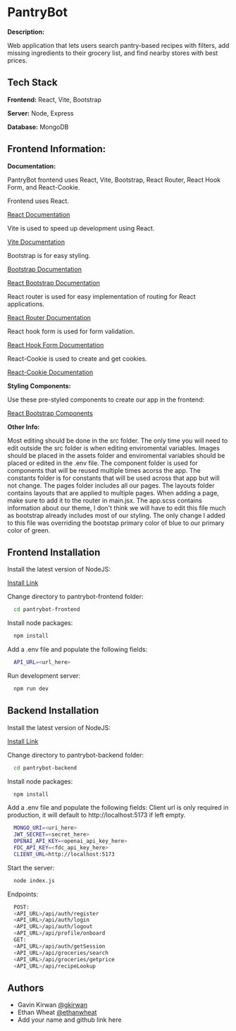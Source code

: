 # PantryBot

**Description:**

Web application that lets users search pantry-based recipes with filters, add missing ingredients to their grocery list, and find nearby stores with best prices.

## Tech Stack

**Frontend:** React, Vite, Bootstrap

**Server:** Node, Express

**Database:** MongoDB

## Frontend Information:

**Documentation:**

PantryBot frontend uses React, Vite, Bootstrap, React Router, React Hook Form, and React-Cookie.

Frontend uses React.

[React Documentation](https://react.dev/)

Vite is used to speed up development using React.

[Vite Documentation](https://vite.dev/)

Bootstrap is for easy styling.

[Bootstrap Documentation](https://getbootstrap.com/)

[React Bootstrap Documentation](https://react-bootstrap.netlify.app/)

React router is used for easy implementation of routing for React applications.

[React Router Documentation](https://reactrouter.com/en/main)

React hook form is used for form validation.

[React Hook Form Documentation](https://www.react-hook-form.com/)

React-Cookie is used to create and get cookies.

[React-Cookie Documentation](https://www.npmjs.com/package/react-cookie)

**Styling Components:**

Use these pre-styled components to create our app in the frontend:

[React Bootstrap Components](https://react-bootstrap.netlify.app/docs/components/accordion)

**Other Info:**

Most editing should be done in the src folder. The only time you will need to edit outside the src folder is when editing enviromental variables. Images should be placed in the assets folder and enviromental variables should be placed or edited in the .env file. The component folder is used for components that will be reused multiple times acorss the app. The constants folder is for constants that will be used across that app but will not change. The pages folder includes all our pages. The layouts folder contains layouts that are applied to multiple pages. When adding a page, make sure to add it to the router in main.jsx. The app.scss contains information about our theme, I don't think we will have to edit this file much as bootstrap already includes most of our styling. The only change I added to this file was overriding the bootstap primary color of blue to our primary color of green.

## Frontend Installation

Install the latest version of NodeJS:

[Install Link](https://nodejs.org/en)

Change directory to pantrybot-frontend folder:

```bash
  cd pantrybot-frontend
```

Install node packages:

```bash
  npm install
```

Add a .env file and populate the following fields:

```bash
  API_URL=<url_here>
```

Run development server:

```bash
  npm run dev
```

## Backend Installation

Install the latest version of NodeJS:

[Install Link](https://nodejs.org/en)

Change directory to pantrybot-backend folder:

```bash
  cd pantrybot-backend
```

Install node packages:

```bash
  npm install
```

Add a .env file and populate the following fields:
Client url is only required in production, it will default to http://localhost:5173 if left empty.

```bash
  MONGO_URI=<uri_here>
  JWT_SECRET=<secret_here>
  OPENAI_API_KEY=<openai_api_key_here>
  FDC_API_KEY=<fdc_api_key_here>
  CLIENT_URL=http://localhost:5173
```

Start the server:

```bash
  node index.js
```

Endpoints:

```bash
  POST:
  <API_URL>/api/auth/register
  <API_URL>/api/auth/login
  <API_URL>/api/auth/logout
  <API_URL>/api/profile/onboard
  GET:
  <API_URL>/api/auth/getSession
  <API_URL>/api/groceries/search
  <API_URL>/api/groceries/getprice
  <API_URL>/api/recipeLookup
```

## Authors

- Gavin Kirwan [@gkirwan](https://www.github.com/gkirwan43)
- Ethan Wheat [@ethanwheat](https://github.com/ethanwheat)
- Add your name and github link here
